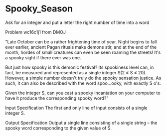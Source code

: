 # Spooky_Season
Ask for an integer and put a letter the right number of time into a word

Problem wc16c1j1 from DMOJ

"Late October can be a rather frightening time of year. Night begins to fall ever earlier, ancient Pagan rituals make demons stir, and at the end of the month, hordes of small creatures can even be seen roaming the streets! It's a spooky sight if there ever was one.

But just how spooky is this demonic festival? Its spookiness level can, in fact, be measured and represented as a single integer S(2 ≤ S ≤ 20). However, a simple number doesn't truly do the spooky sensation justice. As such, it can also be described with the word spoo...ooky, with exactly S o's.

Given the integer S, can you cast a spooky incantation on your computer to have it produce the corresponding spooky word?"

Input Specification
The first and only line of input consists of a single integer S.

Output Specification
Output a single line consisting of a single string – the spooky word corresponding to the given value of S.
